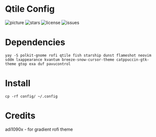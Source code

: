 # Qtile Config

![picture](https://github.com/Spaxly/qtile-config/blob/main/screenshot.png?raw=true)
![stars](https://img.shields.io/github/stars/Spaxly/qtile-config)
![license](https://img.shields.io/github/license/Spaxly/qtile-config)
![issues](https://img.shields.io/github/issues/Spaxly/qtile-config)

# Dependencies
```yay -S polkit-gnome rofi qtile fish starship dunst flameshot neovim sddm lxappearance kvantum breeze-snow-cursor-theme catppuccin-gtk-theme gtop exa duf pavucontrol```

# Install
```cp -rf config/ ~/.config```

# Credits
adi1090x - for gradient rofi theme
